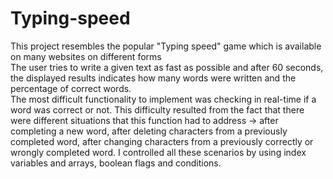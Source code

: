 # Typing-speed
This project resembles the popular "Typing speed" game which is available on many websites on different forms <br>
The user tries to write a given text as fast as possible and after 60 seconds, the displayed results indicates how many words were written and the percentage of correct words.<br>
The most difficult functionality to implement was checking in real-time if a word was correct or not. 
This difficulty resulted from the fact that there were different situations that this function had to address -> after completing a new word, after deleting characters from a previously completed word, 
after changing characters from a previously correctly or wrongly completed word. I controlled all these scenarios by using index variables and arrays, boolean flags and conditions. 

